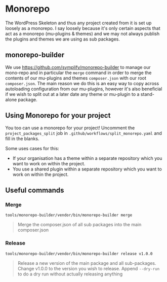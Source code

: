 # Monorepo

The WordPress Skeleton and thus any project created from it is set up loosely as a monorepo. I say loosely because it's only certain aspects that act as a monorepo (mu-plugins & themes) and we may not always publish the plugins and themes we are using as sub packages.

## monorepo-builder

We use https://github.com/symplify/monorepo-builder to manage our mono-repo and in particular the `merge` command in order to merge the contents of our mu-plugins and themes `composer.json` with our root `composer.json`. The main reason we do this is an easy way to copy across autoloading configuration from our mu-plugins, however it's also beneficial if we wish to split out at a later date any theme or mu-plugin to a stand-alone package.

## Using Monorepo for your project

You too can use a monorepo for your project! Uncomment the `project_packages_split` job in `.github/workflows/split_monorepo.yaml` and fill in the blanks.

Some uses cases for this:

* If your organisation has a theme within a separate repository which you want to work on within the project.
* You use a shared plugin within a separate repository which you want to work on within the project.

## Useful commands

### Merge

`tools/monorepo-builder/vendor/bin/monorepo-builder merge`

> Merge the composer.json of all sub packages into the main composer.json

### Release

`tools/monorepo-builder/vendor/bin/monorepo-builder release v1.0.0`

> Release a new version of the main package and all sub-packages. Change v1.0.0 to the version you wish to release. Append `--dry-run` to do a dry run without actually releasing anything
